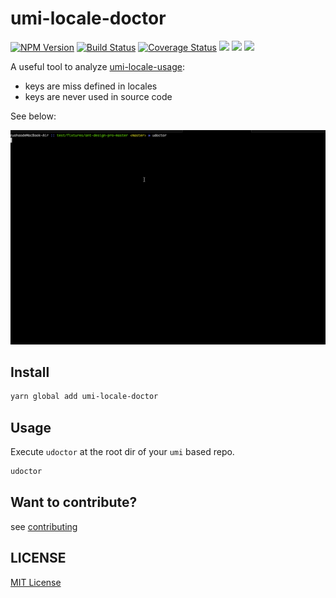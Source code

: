 # umi-locale-doctor

[![NPM Version][npm-image]][npm-url]
[![Build Status][travis-image]][travis-url]
[![Coverage Status][coverage-image]][coverage-url]
![][david-url]
![][dt-url]
![][license-url]

A useful tool to analyze [umi-locale-usage](https://umijs.org/api/#locale):

- keys are miss defined in locales
- keys are never used in source code

See below:

![](./docs/demo.gif)

## Install

```bash
yarn global add umi-locale-doctor
```

## Usage

Execute `udoctor` at the root dir of your `umi` based repo.

```bash
udoctor
```

## Want to contribute?

see [contributing](https://github.com/leftstick/umi-locale-doctor/blob/master/CONTRIBUTING.md)

## LICENSE

[MIT License](https://raw.githubusercontent.com/leftstick/umi-locale-doctor/master/LICENSE)

[npm-url]: https://npmjs.org/package/umi-locale-doctor
[npm-image]: https://badge.fury.io/js/umi-locale-doctor.png
[david-url]: https://david-dm.org/leftstick/umi-locale-doctor.png
[travis-image]: https://api.travis-ci.com/leftstick/umi-locale-doctor.svg?branch=master
[travis-url]: https://travis-ci.com/leftstick/umi-locale-doctor
[coverage-image]: https://coveralls.io/repos/github/leftstick/umi-locale-doctor/badge.svg?branch=master
[coverage-url]: https://coveralls.io/github/leftstick/umi-locale-doctor
[dt-url]: https://img.shields.io/npm/dt/umi-locale-doctor.svg
[license-url]: https://img.shields.io/github/license/leftstick/umi-locale-doctor
